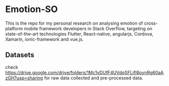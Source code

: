 # Emotion-SO
This is the repo for my personal research on analysing emotion of cross-platform mobile framework developers in Stack Overflow, targeting on state-of-the-art technologies Flutter, React-native, angularjs, Cordova, Xamarin, ionic-framework and vue.js.


## Datasets
check https://drive.google.com/drive/folders/1Mc1vDUfF4UVdqSFLjfI8oynRg60aAzGH?usp=sharing for raw data collected and pre-processed data.

